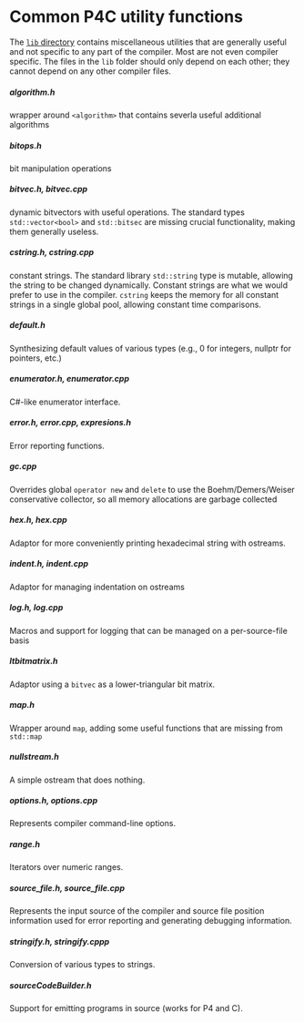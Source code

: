 <!-- 
Documentation Inclusion:
This README is integrated as a subsection of the "Getting Started" page in the P4 compiler documentation.

Refer to the specific section here: [Getting Started - Subsection](https://p4lang.github.io/p4c/getting_started.html#common-p4c-utility-functions)
-->

# Common P4C utility functions

The [`lib` directory](https://github.com/p4lang/p4c/tree/main/lib) contains miscellaneous utilities that are generally useful
and not specific to any part of the compiler.  Most are not even compiler
specific.  The files in the `lib` folder should only depend on each other; they
cannot depend on any other compiler files.

##### algorithm.h

wrapper around `<algorithm>` that contains severla useful additional algorithms

##### bitops.h

bit manipulation operations

##### bitvec.h, bitvec.cpp

dynamic bitvectors with useful operations.  The standard types `std::vector<bool>` and
`std::bitsec` are missing crucial functionality, making them generally useless.

##### cstring.h, cstring.cpp

constant strings.  The standard library `std::string` type is mutable, allowing the
string to be changed dynamically.  Constant strings are what we would prefer to use
in the compiler.  `cstring` keeps the memory for all constant strings in a single
global pool, allowing constant time comparisons.

##### default.h

Synthesizing default values of various types (e.g., 0 for integers,
nullptr for pointers, etc.)

##### enumerator.h, enumerator.cpp

C#-like enumerator interface.

##### error.h, error.cpp, expresions.h

Error reporting functions.

##### gc.cpp

Overrides global `operator new` and `delete` to use the Boehm/Demers/Weiser conservative
collector, so all memory allocations are garbage collected

##### hex.h, hex.cpp

Adaptor for more conveniently printing hexadecimal string with ostreams.

##### indent.h, indent.cpp

Adaptor for managing indentation on ostreams

##### log.h, log.cpp

Macros and support for logging that can be managed on a per-source-file basis

##### ltbitmatrix.h

Adaptor using a `bitvec` as a lower-triangular bit matrix.

##### map.h

Wrapper around `map`, adding some useful functions that are missing from `std::map`

##### nullstream.h

A simple ostream that does nothing.

##### options.h, options.cpp

Represents compiler command-line options.

##### range.h

Iterators over numeric ranges.

##### source_file.h, source_file.cpp

Represents the input source of the compiler and source file position
information used for error reporting and generating debugging information.

##### stringify.h, stringify.cppp

Conversion of various types to strings.

##### sourceCodeBuilder.h

Support for emitting programs in source (works for P4 and C).

